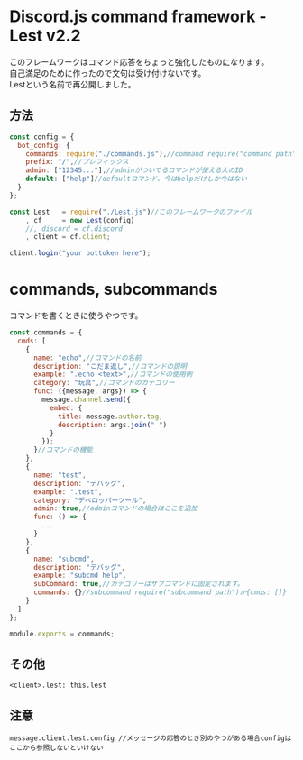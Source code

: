 # Discord.js command framework - Lest v2.2
このフレームワークはコマンド応答をちょっと強化したものになります。
<br>自己満足のために作ったので文句は受け付けないです。
<br>Lestという名前で再公開しました。

## 方法

```javascript
const config = {
  bot_config: {
    commands: require("./commands.js"),//command require("command path")か{cmds: []}
    prefix: "/",//プレフィックス
    admin: ["12345..."],//adminがついてるコマンドが使える人のID
    default: ["help"]//defaultコマンド、今はhelpだけしか今はない
  }
};

const Lest   = require("./Lest.js")//このフレームワークのファイル
    , cf     = new Lest(config)
    //, discord = cf.discord
    , client = cf.client;

client.login("your bottoken here");
```

# commands, subcommands
コマンドを書くときに使うやつです。
```javascript
const commands = {
  cmds: [
    {
      name: "echo",//コマンドの名前
      description: "こだま返し",//コマンドの説明
      example: ".echo <text>",//コマンドの使用例
      category: "玩具",//コマンドのカテゴリー
      func: ({message, args}) => {
        message.channel.send({
          embed: {
            title: message.author.tag,
            description: args.join(" ")
          }
        });
      }//コマンドの機能
    },
    {
      name: "test",
      description: "デバッグ",
      example: ".test",
      category: "デベロッパーツール",
      admin: true,//adminコマンドの場合はここを追加
      func: () => {
        ...
      }
    },
    {
      name: "subcmd",
      description: "デバッグ",
      example: "subcmd help",
      subCommand: true,//カテゴリーはサブコマンドに固定されます。
      commands: {}//subcommand require("subcommand path")か{cmds: []}
    }
  ]
};

module.exports = commands;
```

## その他
`<client>.lest: this.lest`

## 注意
```
message.client.lest.config //メッセージの応答のとき別のやつがある場合configはここから参照しないといけない
```
